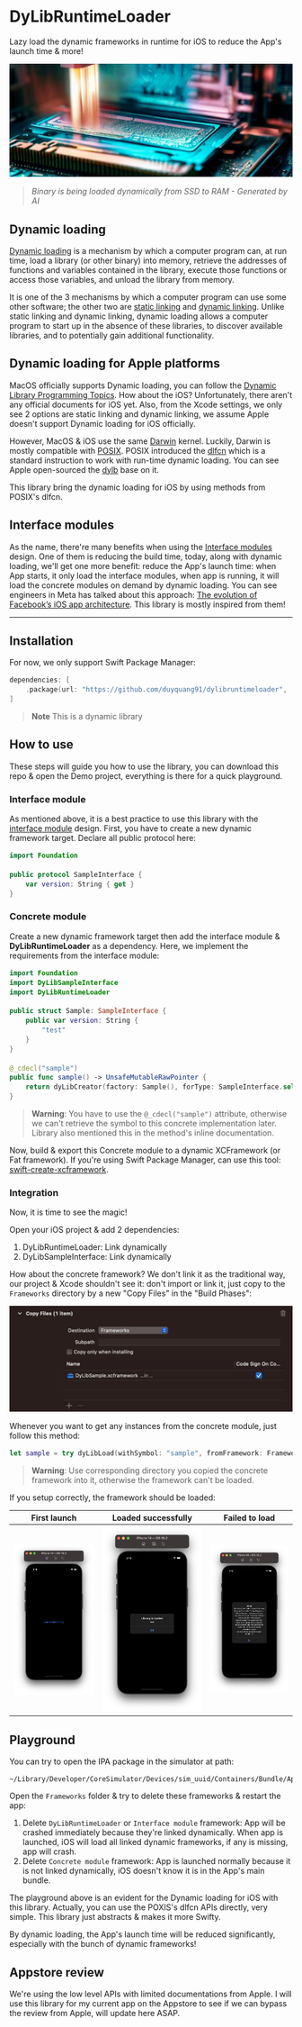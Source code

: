 # DyLibRuntimeLoader
Lazy load the dynamic frameworks in runtime for iOS to reduce the App's launch time & more!

![](res/sc_5.jpeg)
> *Binary is being loaded dynamically from SSD to RAM - Generated by AI*

## Dynamic loading
[Dynamic loading](https://en.wikipedia.org/wiki/Dynamic_loading) is a mechanism by which a computer program can, at run time, load a library (or other binary) into memory, retrieve the addresses of functions and variables contained in the library, execute those functions or access those variables, and unload the library from memory. 

It is one of the 3 mechanisms by which a computer program can use some other software; the other two are [static linking](https://en.wikipedia.org/wiki/Static_linking) and [dynamic linking](https://en.wikipedia.org/wiki/Dynamic_linking). Unlike static linking and dynamic linking, dynamic loading allows a computer program to start up in the absence of these libraries, to discover available libraries, and to potentially gain additional functionality.

## Dynamic loading for Apple platforms
MacOS officially supports Dynamic loading, you can follow the [Dynamic Library Programming Topics]( https://developer.apple.com/library/archive/documentation/DeveloperTools/Conceptual/DynamicLibraries/100-Articles/UsingDynamicLibraries.html). How about the iOS? Unfortunately, there aren't any official documents for iOS yet. Also, from the Xcode settings, we only see 2 options are static linking and dynamic linking, we assume Apple doesn't support Dynamic loading for iOS officially.

However, MacOS & iOS use the same [Darwin](https://en.wikipedia.org/wiki/Darwin_(operating_system)) kernel. Luckily, Darwin is mostly compatible with [POSIX](https://en.wikipedia.org/wiki/POSIX). POSIX introduced the [dlfcn](https://opensource.apple.com/source/dyld/dyld-132.13/include/dlfcn.h.auto.html) which is a standard instruction to work with run-time dynamic loading. You can see Apple open-sourced the [dylb](https://opensource.apple.com/source/dyld/) base on it.

This library bring the dynamic loading for iOS by using methods from POSIX's dlfcn.

## Interface modules
As the name, there're many benefits when using the [Interface modules](https://swiftrocks.com/reducing-ios-build-times-by-using-interface-targets) design. One of them is reducing the build time, today, along with dynamic loading, we'll get one more benefit: reduce the App's launch time: when App starts, it only load the interface modules, when app is running, it will load the concrete modules on demand by dynamic loading. You can see engineers in Meta has talked about this approach: [The evolution of Facebook’s iOS app architecture](https://engineering.fb.com/2023/02/06/ios/facebook-ios-app-architecture/). This library is mostly inspired from them!

---

## Installation
For now, we only support Swift Package Manager:
```swift
dependencies: [
    .package(url: "https://github.com/duyquang91/dylibruntimeloader", .from("1.0.0"))
]
```
> **Note**
> This is a dynamic library 

## How to use
These steps will guide you how to use the library, you can download this repo & open the Demo project, everything is there for a quick playground.
### Interface module
As mentioned above, it is a best practice to use this library with the [interface module](https://swiftrocks.com/reducing-ios-build-times-by-using-interface-targets) design. First, you have to create a new dynamic framework target. Declare all public protocol here:

```swift
import Foundation

public protocol SampleInterface {
    var version: String { get }
}

```
### Concrete module
Create a new dynamic framework target then add the interface module & **DyLibRuntimeLoader** as a dependency. Here, we implement the requirements from the interface module:

```swift
import Foundation
import DyLibSampleInterface
import DyLibRuntimeLoader

public struct Sample: SampleInterface {
    public var version: String {
        "test"
    }
}

@_cdecl("sample")
public func sample() -> UnsafeMutableRawPointer {
    return dyLibCreator(factory: Sample(), forType: SampleInterface.self)
}
```
> **Warning**: 
> You have to use the `@_cdecl("sample")` attribute, otherwise we can't retrieve the symbol to this concrete implementation later. Library also mentioned this in the method's inline documentation. 

Now, build & export this Concrete module to a dynamic XCFramework (or Fat framework). If you're using Swift Package Manager, can use this tool: [swift-create-xcframework](https://github.com/unsignedapps/swift-create-xcframework).

### Integration
Now, it is time to see the magic!

Open your iOS project & add 2 dependencies:
1. DyLibRuntimeLoader: Link dynamically
2. DyLibSampleInterface: Link dynamically

How about the concrete framework? We don't link it as the traditional way, our project & Xcode shouldn't see it: don't import or link it, just copy to the `Frameworks` directory by a new "Copy Files" in the "Build Phases":

![](res/sc_1.png)

Whenever you want to get any instances from the concrete module, just follow this method:

```swift
let sample = try dyLibLoad(withSymbol: "sample", fromFramework: FrameworkName.framework(name: "DyLibSample", directory: .frameworks), forType: SampleInterface.self)
```

> **Warning**:
> Use corresponding directory you copied the concrete framework into it, otherwise the framework can't be loaded.

If you setup correctly, the framework should be loaded:

| First launch | Loaded successfully | Failed to load |
| --- | --- | --- |
| ![](res/sc_4.png) | ![](res/sc_2.png) | ![](res/sc_3.png) |

## Playground
You can try to open the IPA package in the simulator at path: 
```
~/Library/Developer/CoreSimulator/Devices/sim_uuid/Containers/Bundle/Application/app_uuid/IPA
```
Open the `Frameworks` folder & try to delete these frameworks & restart the app:

1. Delete `DyLibRuntimeLoader` or `Interface module` framework: App will be crashed immediately because they're linked dynamically. When app is launched, iOS will load all linked dynamic frameworks, if any is missing, app will crash.   
2. Delete `Concrete module` framework: App is launched normally because it is not linked dynamically, iOS doesn't know it is in the App's main bundle.

The playground above is an evident for the Dynamic loading for iOS with this library. Actually, you can use the POXIS's dlfcn APIs directly, very simple. This library just abstracts & makes it more Swifty.

By dynamic loading, the App's launch time will be reduced significantly, especially with the bunch of dynamic frameworks! 

## Appstore review
We're using the low level APIs with limited documentations from Apple. I will use this library for my current app on the Appstore to see if we can bypass the review from Apple, will update here ASAP.



